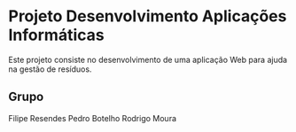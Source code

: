 # Projeto Desenvolvimento Aplicações Informáticas

Este projeto consiste no desenvolvimento de uma aplicação Web para ajuda na gestão de resíduos.

## Grupo

Filipe Resendes
Pedro Botelho
Rodrigo Moura

